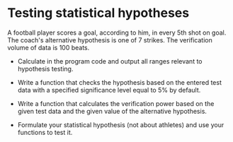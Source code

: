 Testing statistical hypotheses
===

A football player scores a goal, according to him, in every 5th shot on goal. The coach's alternative hypothesis is one of 7 strikes. The verification volume of data is 100 beats.

- Calculate in the program code and output all ranges relevant to hypothesis testing.

- Write a function that checks the hypothesis based on the entered test data with a specified significance level equal to 5% by default.

- Write a function that calculates the verification power based on the given test data and the given value of the alternative hypothesis.

- Formulate your statistical hypothesis (not about athletes) and use your functions to test it.
